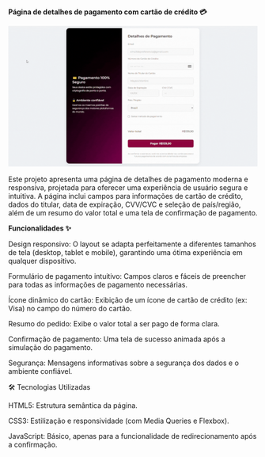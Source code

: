 <b>  Página de detalhes de pagamento com cartão de crédito 💳 </b>

<img src="https://github.com/mayaramarrtins/credit-card-checkout/blob/main/imagens/projeto.gif" alt="Demonstrando o Projeto">


Este projeto apresenta uma página de detalhes de pagamento moderna e responsiva, projetada para oferecer uma experiência de usuário segura e intuitiva. A página inclui campos para informações de cartão de crédito, dados do titular, data de expiração, CVV/CVC e seleção de país/região, além de um resumo do valor total e uma tela de confirmação de pagamento.

<b> Funcionalidades ✨ </b>

Design responsivo: O layout se adapta perfeitamente a diferentes tamanhos de tela (desktop, tablet e mobile), garantindo uma ótima experiência em qualquer dispositivo.

Formulário de pagamento intuitivo: Campos claros e fáceis de preencher para todas as informações de pagamento necessárias.

Ícone dinâmico do cartão: Exibição de um ícone de cartão de crédito (ex: Visa) no campo do número do cartão.

Resumo do pedido: Exibe o valor total a ser pago de forma clara.

Confirmação de pagamento: Uma tela de sucesso animada após a simulação do pagamento.

Segurança: Mensagens informativas sobre a segurança dos dados e o ambiente confiável.

🛠️ Tecnologias Utilizadas

HTML5: Estrutura semântica da página.

CSS3: Estilização e responsividade (com Media Queries e Flexbox).

JavaScript: Básico, apenas para a funcionalidade de redirecionamento após a confirmação.



